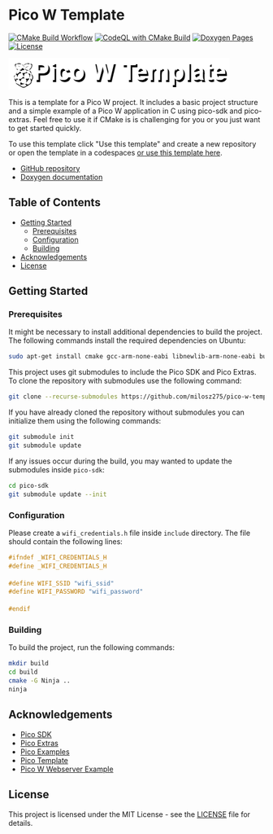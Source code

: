 # Pico W Template

[![CMake Build Workflow](https://github.com/milosz275/pico-w-template/actions/workflows/cmake.yml/badge.svg)](https://github.com/milosz275/pico-w-template/actions/workflows/cmake.yml)
[![CodeQL with CMake Build](https://github.com/milosz275/pico-w-template/actions/workflows/codeql.yml/badge.svg)](https://github.com/milosz275/pico-w-template/actions/workflows/codeql.yml)
[![Doxygen Pages](https://github.com/milosz275/pico-w-template/actions/workflows/doxygen-pages.yml/badge.svg)](https://github.com/milosz275/pico-w-template/actions/workflows/doxygen-pages.yml)
[![License](https://img.shields.io/github/license/milosz275/pico-w-template)](/LICENSE)

![logo](assets/logo.png)

This is a template for a Pico W project. It includes a basic project structure and a simple example of a Pico W application in C using pico-sdk and pico-extras. Feel free to use it if CMake is is challenging for you or you just want to get started quickly.

To use this template click "Use this template" and create a new repository or open the template in a codespaces [or use this template here](https://github.com/new?template_name=pico-w-template&template_owner=milosz275).

- [GitHub repository](https://github.com/milosz275/pico-w-template)
- [Doxygen documentation](https://milosz275.github.io/pico-w-template/)

## Table of Contents

- [Getting Started](#getting-started)
  - [Prerequisites](#prerequisites)
  - [Configuration](#configuration)
  - [Building](#building)
- [Acknowledgements](#acknowledgements)
- [License](#license)

## Getting Started

### Prerequisites

It might be necessary to install additional dependencies to build the project. The following commands install the required dependencies on Ubuntu:

```bash
sudo apt-get install cmake gcc-arm-none-eabi libnewlib-arm-none-eabi build-essential ninja-build
```

This project uses git submodules to include the Pico SDK and Pico Extras. To clone the repository with submodules use the following command:

```bash
git clone --recurse-submodules https://github.com/milosz275/pico-w-template.git
```

If you have already cloned the repository without submodules you can initialize them using the following commands:

```bash
git submodule init
git submodule update
```

If any issues occur during the build, you may wanted to update the submodules inside `pico-sdk`:

```bash
cd pico-sdk
git submodule update --init
```

### Configuration

Please create a `wifi_credentials.h` file inside `include` directory. The file should contain the following lines:

```c
#ifndef _WIFI_CREDENTIALS_H
#define _WIFI_CREDENTIALS_H

#define WIFI_SSID "wifi_ssid"
#define WIFI_PASSWORD "wifi_password"

#endif
```

### Building

To build the project, run the following commands:

```bash
mkdir build
cd build
cmake -G Ninja ..
ninja
```

## Acknowledgements

- [Pico SDK](https://github.com/raspberrypi/pico-sdk)
- [Pico Extras](https://github.com/raspberrypi/pico-extras)
- [Pico Examples](https://github.com/raspberrypi/pico-examples)
- [Pico Template](https://github.com/modmuss50/pico-template)
- [Pico W Webserver Example](https://github.com/krzmaz/pico-w-webserver-example)

## License

This project is licensed under the MIT License - see the [LICENSE](https://github.com/milosz275/pico-w-template/blob/main/LICENSE) file for details.
